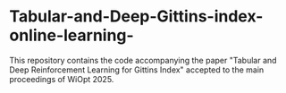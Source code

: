 # Tabular-and-Deep-Gittins-index-online-learning-
This repository contains the code accompanying the paper "Tabular and Deep Reinforcement Learning for Gittins Index" accepted to the main proceedings of WiOpt 2025.
